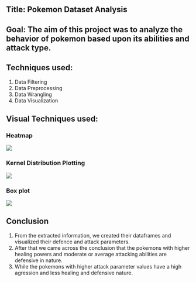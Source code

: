 ## Title: Pokemon Dataset Analysis
## Goal: The aim of this project was to analyze the behavior of pokemon based upon its abilities and attack type.

## Techniques used:
1. Data Filtering
2. Data Preprocessing
3. Data Wrangling
4. Data Visualization

## Visual Techniques used: 
### Heatmap
<img src = "https://github.com/PiyushBL45t/ML-Crate/blob/main/Pokemon%20Data%20Analysis/Images/Heatmap.png"/>

### Kernel Distribution Plotting
<img src = "https://github.com/PiyushBL45t/ML-Crate/blob/main/Pokemon%20Data%20Analysis/Images/KDE%20Plot.png"/>

### Box plot
<img src = "https://github.com/PiyushBL45t/ML-Crate/blob/main/Pokemon%20Data%20Analysis/Images/Box%20plot.png"/>

## Conclusion
1. From the extracted information, we created their dataframes and visualized their defence and attack parameters.
2. After that we came across the conclusion that the pokemons with higher healing powers and moderate or average attacking abilities are defensive in nature.
3. While the pokemons with higher attack parameter values have a high agression and less healing and defensive nature.

